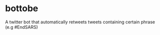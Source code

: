 # bottobe
A twitter bot that automatically retweets tweets containing certain phrase (e.g #EndSARS)
